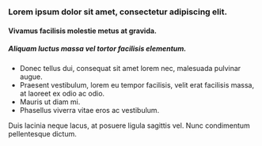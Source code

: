 ### Lorem ipsum dolor sit amet, consectetur adipiscing elit.
#### Vivamus facilisis molestie metus at gravida.
##### Aliquam luctus massa vel tortor facilisis elementum.

* Donec tellus dui,
  consequat sit amet lorem nec,
  malesuada pulvinar augue.
* Praesent vestibulum,
  lorem eu tempor facilisis,
  velit erat facilisis massa,
  at laoreet ex odio ac odio.
* Mauris ut diam mi.
* Phasellus viverra vitae eros ac vestibulum.

Duis lacinia neque lacus, at posuere ligula sagittis vel.
Nunc condimentum pellentesque dictum.
